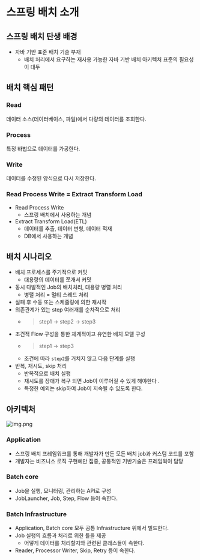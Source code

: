 # 스프링 배치 소개

## 스프링 배치 탄생 배경
* 자바 기반 표준 배치 기술 부재
  * 배치 처리에서 요구하는 재사용 가능한 자바 기반 배치 아키텍처 표준의 필요성이 대두


## 배치 핵심 패턴
### Read
데이터 소스(데이터베이스, 파일)에서 다량의 데이터를 조회한다.

### Process
특정 바법으로 데이터를 가공한다.

### Write
데이터를 수정된 양식으로 다시 저장한다.

### Read Process Write = Extract Transform Load
* Read Process Write
  * 스프링 배치에서 사용하는 개념
* Extract Transform Load(ETL)
  * 데이터를 추출, 데이터 변형, 데이터 적재
  * DB에서 사용하는 개념
 

## 배치 시나리오
* 배치 프로세스를 주기적으로 커밋
  * 대용량의 데이터를 쪼개서 커밋
* 동시 다발적인 Job의 배치처리, 대용량 병렬 처리
  * 병렬 처리 = 멀티 스레드 처리
* 실패 후 수동 또는 스케줄링에 의한 재시작
* 의존관계가 있는 step 여러개를 순차적으로 처리
  * >step1 → step2 → step3
* 조건적 Flow 구성을 통한 체계적이고 유연한 배치 모델 구성
  * > step1 → step3
  * 조건에 따라 ```step2```를 거치지 않고 다음 단계를 실행
* 반복, 재시도, skip 처리
  * 반복적으로 배치 실행
  * 재시도를 장애가 복구 되면 Job이 이루어질 수 있게 해야한다 .
  * 특정한 예외는 skip하여 Job이 지속될 수 있도록 한다.


## 아키텍처
![img.png](https://docs.spring.io/spring-batch/docs/current/reference/html/images/spring-batch-layers.png)

### Application
* 스프링 배치 프레임워크를 통해 개발자가 만든 모든 배치 job과 커스텀 코드를 포함
* 개발자는 비즈니스 로직 구현에만 집중, 공통적인 기반기술은 프레임웍이 담당

### Batch core
* Job을 실행, 모니터링, 관리하는 API로 구성
* JobLauncher, Job, Step, Flow 등이 속한다.

### Batch Infrastructure
* Application, Batch core 모두 공통 Infrastructure 위에서 빌드한다.
* Job 실행의 흐름과 처리르 위한 틀을 제공
  * 어떻게 데이터를 처리할지와 관련된 클래스들이 속한다.
* Reader, Processor Writer, Skip, Retry 등이 속한다.